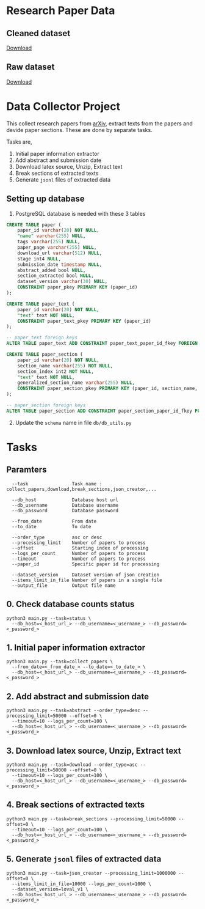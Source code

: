 # Research Paper Data

## Cleaned dataset
[Download](https://drive.google.com/drive/folders/1U043xXzeCZ8u6KygbKPzY7GktU6fRnJD?usp=share_link)

## Raw dataset
[Download](https://drive.google.com/drive/folders/1DwLHbjGddXOJPA9X_upkmhGn1l7Kto5B?usp=share_link)


# Data Collector Project

This collect research papers from [arXiv](https://arxiv.org/), extract texts from the papers and devide paper sections.
These are done by separate tasks.

Tasks are,

1. Initial paper information extractor
2. Add abstract and submission date
3. Download latex source, Unzip, Extract text
4. Break sections of extracted texts
5. Generate `jsonl` files of extracted data

## Setting up database

1. PostgreSQL database is needed with these 3 tables

```sql
CREATE TABLE paper (
	paper_id varchar(20) NOT NULL,
	"name" varchar(255) NULL,
	tags varchar(255) NULL,
	paper_page varchar(255) NULL,
	download_url varchar(512) NULL,
	stage int4 NULL,
	submission_date timestamp NULL,
	abstract_added bool NULL,
	section_extracted bool NULL,
	dataset_version varchar(30) NULL,
	CONSTRAINT paper_pkey PRIMARY KEY (paper_id)
);
```

```sql
CREATE TABLE paper_text (
	paper_id varchar(20) NOT NULL,
	"text" text NOT NULL,
	CONSTRAINT paper_text_pkey PRIMARY KEY (paper_id)
);

-- paper_text foreign keys
ALTER TABLE paper_text ADD CONSTRAINT paper_text_paper_id_fkey FOREIGN KEY (paper_id) REFERENCES paper(paper_id);
```

```sql
CREATE TABLE paper_section (
	paper_id varchar(20) NOT NULL,
	section_name varchar(255) NOT NULL,
	section_index int2 NOT NULL,
	"text" text NOT NULL,
	generalized_section_name varchar(255) NULL,
	CONSTRAINT paper_section_pkey PRIMARY KEY (paper_id, section_name, section_index)
);

-- paper_section foreign keys
ALTER TABLE paper_section ADD CONSTRAINT paper_section_paper_id_fkey FOREIGN KEY (paper_id) REFERENCES paper(paper_id);
```

2. Update the `schema` name in file `db/db_utils.py`

# Tasks

## Paramters

```shell
  --task                Task name : collect_papers,download,break_sections,json_creator,...
  
  --db_host             Database host url
  --db_username         Database username
  --db_password         Database password
  
  --from_date           From date
  --to_date             To date
  
  --order_type          asc or desc
  --processing_limit    Number of papers to process
  --offset              Starting index of processing
  --logs_per_count      Number of papers to process
  --timeout             Number of papers to process
  --paper_id            Specific paper id for processing
  
  --dataset_version     Dataset version of json creation
  --items_limit_in_file Number of papers in a single file
  --output_file         Output file name

```

## 0. Check database counts status

```shell
python3 main.py --task=status \
  --db_host=<_host_url_> --db_username=<_username_> --db_password=<_password_>
```

## 1. Initial paper information extractor

```shell
python3 main.py --task=collect_papers \
  --from_date=<_from_date_> --to_date=<_to_date_> \
  --db_host=<_host_url_> --db_username=<_username_> --db_password=<_password_>
```

## 2. Add abstract and submission date

```shell
python3 main.py --task=abstract --order_type=desc --processing_limit=50000 --offset=0 \
  --timeout=10 --logs_per_count=100 \
  --db_host=<_host_url_> --db_username=<_username_> --db_password=<_password_>
```

## 3. Download latex source, Unzip, Extract text

```shell
python3 main.py --task=download --order_type=asc --processing_limit=50000 --offset=0 \
  --timeout=10 --logs_per_count=100 \
  --db_host=<_host_url_> --db_username=<_username_> --db_password=<_password_>
```

## 4. Break sections of extracted texts

```shell
python3 main.py --task=break_sections --processing_limit=50000 --offset=0 \
  --timeout=10 --logs_per_count=100 \
  --db_host=<_host_url_> --db_username=<_username_> --db_password=<_password_>
```

## 5. Generate `jsonl` files of extracted data

```shell
python3 main.py --task=json_creator --processing_limit=1000000 --offset=0 \
  --items_limit_in_file=10000 --logs_per_count=1000 \
  --dataset_version=loval_v1 \
  --db_host=<_host_url_> --db_username=<_username_> --db_password=<_password_>
```

